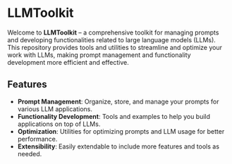 # LLMToolkit

Welcome to **LLMToolkit** – a comprehensive toolkit for managing prompts and developing functionalities related to large language models (LLMs). This repository provides tools and utilities to streamline and optimize your work with LLMs, making prompt management and functionality development more efficient and effective.

## Features

- **Prompt Management**: Organize, store, and manage your prompts for various LLM applications.
- **Functionality Development**: Tools and examples to help you build applications on top of LLMs.
- **Optimization**: Utilities for optimizing prompts and LLM usage for better performance.
- **Extensibility**: Easily extendable to include more features and tools as needed.
